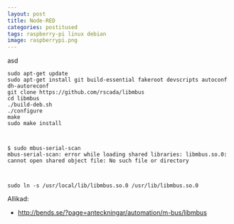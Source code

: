 ```yaml
---
layout: post
title: Node-RED
categories: postitused
tags: raspberry-pi linux debian
image: raspberrypi.png
---
```

asd

    sudo apt-get update
    sudo apt-get install git build-essential fakeroot devscripts autoconf dh-autoreconf
    git clone https://github.com/rscada/libmbus
    cd libmbus
    ./build-deb.sh
    ./configure
    make
    sudo make install



    $ sudo mbus-serial-scan
    mbus-serial-scan: error while loading shared libraries: libmbus.so.0: cannot open shared object file: No such file or directory



    sudo ln -s /usr/local/lib/libmbus.so.0 /usr/lib/libmbus.so.0






Allikad:

* http://bends.se/?page=anteckningar/automation/m-bus/libmbus
